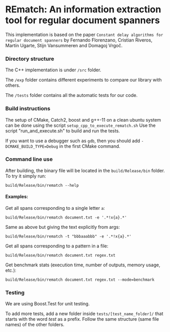 # REmatch: An information extraction tool for regular document spanners 

This implementation is based on the paper `Constant delay algorithms for regular document spanners` by Fernando Florenzano, Cristian Riveros, Martín Ugarte, Stijn Vansummeren and Domagoj Vrgoč.

### Directory structure

The C++ implementation is under `/src` folder.

The `/exp` folder contains different experiments to compare our library with others.

The `/tests` folder contains all the automatic tests for our code.

### Build instructions

The setup of CMake, Catch2, boost and g++-11 on a clean ubuntu system can be done using the script `setup_cpp_to_execute_rematch.sh`
Use the script "run_and_execute.sh" to build and run the tests.

If you want to use a debugger such as `gdb`, then you should add `-DCMAKE_BUILD_TYPE=Debug` in the first CMake command.

### Command line use

After building, the binary file will be located in the `build/Release/bin` folder. To try it simply run:

```
build/Release/bin/rematch --help
```

#### Examples:

Get all spans corresponding to a single letter `a`:
```
build/Release/bin/rematch document.txt -e '.*!x{a}.*'
```
Same as above but giving the text explicitly from args:
```
build/Release/bin/rematch -t "bbbaaabbb" -e '.*!x{a}.*'
```
Get all spans corresponding to a pattern in a file:
```
build/Release/bin/rematch document.txt regex.txt
```
Get benchmark stats (execution time, number of outputs, memory usage, etc.):
```
build/Release/bin/rematch document.txt regex.txt --mode=benchmark
```


### Testing

We are using Boost.Test for unit testing.

To add more tests, add a new folder inside `tests/[test_name_folder]/` that starts with the word _test_ as a
prefix. Follow the same structure (same file names) of the other folders.
